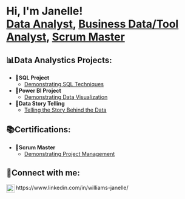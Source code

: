 <h1>Hi, I'm Janelle! <br/><a 
href="https://www.linkedin.com/in/williams-janelle/">Data Analyst</a>, <a
href=>Business Data/Tool Analyst</a>, <a
href=>Scrum Master</a></h1>

<h2>📊Data Analystics Projects:</h2>

- <b>💾SQL Project</b>
  - [Demonstrating SQL Techniques](https://github.com/jciwilliams/SQL_Techniques.git)
- <b>🎨Power BI Project</b>
  - [Demonstrating Data Visualization](https://jciwilliams.github.io/)
- <b>📝Data Story Telling</b>
  - [Telling the Story Behind the Data](https://jciwilliams.github.io/)

<h2>📚Certifications:</h2>

- <b>🧐Scrum Master</b>
  - [Demonstrating Project Management](https://jciwilliams.github.io/)
    
<h2>📱Connect with me:</h2>
<img align="left" alt="JanelleWilliams | LinkedIn" width="22px" src="https://cdn.jsdelivr.net/npm/simple-icons@v3/icons/linkedin.svg" /> https://www.linkedin.com/in/williams-janelle/
